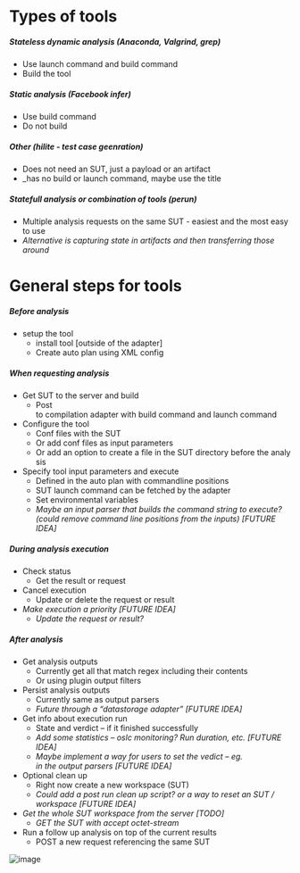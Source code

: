 # Types of tools
##### Stateless dynamic analysis (Anaconda, Valgrind, grep) 
- Use launch command and build command 
- Build the tool 
				 
				
##### Static analysis (Facebook infer) 
- Use build command 
- Do not build
			 	
##### Other (hilite - test case geenration)
- Does not need an SUT, just a payload or an artifact
- _has no build or launch command, maybe use the title
		
##### Statefull analysis or combination of tools (perun) 
- Multiple analysis requests on the same SUT - easiest and the most easy to use
- _Alternative is capturing state in artifacts and then transferring those around_




# General steps for tools 
##### Before analysis  
- setup the tool 
    - install tool [outside of the adapter]
    - Create auto plan using XML config
				

##### When requesting analysis 
- Get SUT to the server and build 
    - Post to compilation adapter with build command and launch command  
- Configure the tool
   - Conf files with the SUT
   - Or add conf files as input parameters
   - Or add an option to create a file in the SUT directory before the analysis
- Specify tool input parameters and execute
    - Defined in the auto plan with commandline positions 
    - SUT launch command can be fetched by the adapter 
    - Set environmental variables
    - _Maybe an input parser that builds the command string to execute? (could remove command line positions from the inputs) [FUTURE IDEA]_
			
				
##### During analysis execution 
- Check status 
    - Get the result or request 
- Cancel execution
    - Update or delete the request or result	
- _Make execution a priority [FUTURE IDEA]_
    - _Update the request or result?_
		
		
##### After analysis 
- Get analysis outputs 
    - Currently get all that match regex including their contents
    - Or using plugin output filters
- Persist analysis outputs 
    - Currently same as output parsers 
    - _Future through a “datastorage adapter” [FUTURE IDEA]_
- Get info about execution run 
    - State and verdict – if it finished successfully  
    - _Add some statistics – oslc monitoring? Run duration, etc. [FUTURE IDEA]_
    - _Maybe implement a way for users to set the vedict – eg. in the output parsers [FUTURE IDEA]_
- Optional clean up 
    - Right now create a new workspace (SUT) 
    - _Could add a post run clean up script? or a way to reset an SUT / workspace [FUTURE IDEA]_
- _Get the whole SUT workspace from the server [TODO]_
    - _GET the SUT with accept octet-stream_
- Run a follow up analysis on top of the current results
    - POST a new request referencing the same SUT

![image](uploads/66a628948170af50e4a8cd2adbcd38a4/image.png)